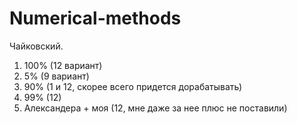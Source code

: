 # Numerical-methods
Чайковский.  
1. 100% (12 вариант)
2. 5% (9 вариант)
3. 90% (1 и 12, скорее всего придется дорабатывать)
4. 99% (12)
5. Александера + моя (12, мне даже за нее плюс не поставили)
